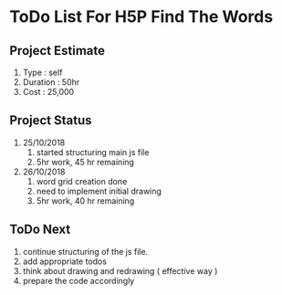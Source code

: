 # ToDo List For H5P Find The Words

## Project Estimate
1. Type : self
2. Duration : 50hr
3. Cost : 25,000

## Project Status

1. 25/10/2018
    1. started structuring main js file
    2. 5hr work, 45 hr remaining
2. 26/10/2018
    1. word grid creation done
    2. need to implement initial drawing
    3. 5hr work, 40 hr remaining

## ToDo Next

1. continue structuring of the js file.
2. add appropriate todos 
3. think about drawing and redrawing ( effective way )
4. prepare the code accordingly


